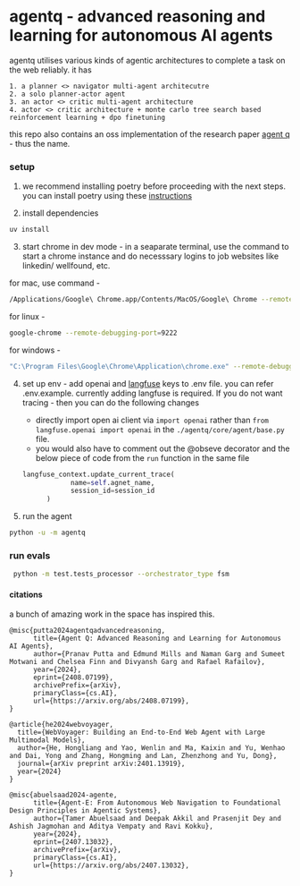# agentq - advanced reasoning and learning for autonomous AI agents

agentq utilises various kinds of agentic architectures to complete a task on the web reliably.
it has 
```
1. a planner <> navigator multi-agent architecutre
2. a solo planner-actor agent
3. an actor <> critic multi-agent architecture
4. actor <> critic architecture + monte carlo tree search based reinforcement learning + dpo finetuning 
```

this repo also contains an oss implementation of the research paper [agent q](https://arxiv.org/abs/2408.07199) - thus the name.

### setup

1. we recommend installing poetry before proceeding with the next steps. you can install poetry using these [instructions](https://python-poetry.org/docs/#installation)

2. install dependencies

```bash
uv install
```

3. start chrome in dev mode - in a seaparate terminal, use the command to start a chrome instance and do necesssary logins to job websites like linkedin/ wellfound, etc.

for mac, use command -

```bash
/Applications/Google\ Chrome.app/Contents/MacOS/Google\ Chrome --remote-debugging-port=9222 --user-data-dir=/Users/peco/chrome_dev_profile
```

for linux -

```bash
google-chrome --remote-debugging-port=9222
```

for windows -

```bash
"C:\Program Files\Google\Chrome\Application\chrome.exe" --remote-debugging-port=9222
```

4. set up env - add openai and [langfuse](https://langfuse.com) keys to .env file. you can refer .env.example. currently adding langfuse is required. If you do not want tracing - then you can do the following changes

   - directly import open ai client via `import openai` rather than `from langfuse.openai import openai` in the `./agentq/core/agent/base.py` file.
   - you would also have to comment out the @obseve decorator and the below piece of code from the `run` function in the same file

   ```python
   langfuse_context.update_current_trace(
               name=self.agnet_name,
               session_id=session_id
         )
   ```

5. run the agent

```bash
python -u -m agentq
```

### run evals

```bash
 python -m test.tests_processor --orchestrator_type fsm
```

#### citations

a bunch of amazing work in the space has inspired this.

```
@misc{putta2024agentqadvancedreasoning,
      title={Agent Q: Advanced Reasoning and Learning for Autonomous AI Agents},
      author={Pranav Putta and Edmund Mills and Naman Garg and Sumeet Motwani and Chelsea Finn and Divyansh Garg and Rafael Rafailov},
      year={2024},
      eprint={2408.07199},
      archivePrefix={arXiv},
      primaryClass={cs.AI},
      url={https://arxiv.org/abs/2408.07199},
}
```

```
@article{he2024webvoyager,
  title={WebVoyager: Building an End-to-End Web Agent with Large Multimodal Models},
  author={He, Hongliang and Yao, Wenlin and Ma, Kaixin and Yu, Wenhao and Dai, Yong and Zhang, Hongming and Lan, Zhenzhong and Yu, Dong},
  journal={arXiv preprint arXiv:2401.13919},
  year={2024}
}
```

```
@misc{abuelsaad2024-agente,
      title={Agent-E: From Autonomous Web Navigation to Foundational Design Principles in Agentic Systems},
      author={Tamer Abuelsaad and Deepak Akkil and Prasenjit Dey and Ashish Jagmohan and Aditya Vempaty and Ravi Kokku},
      year={2024},
      eprint={2407.13032},
      archivePrefix={arXiv},
      primaryClass={cs.AI},
      url={https://arxiv.org/abs/2407.13032},
}
```
